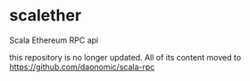 # scalether
Scala Ethereum RPC api

this repository is no longer updated.
All of its content moved to https://github.com/daonomic/scala-rpc
